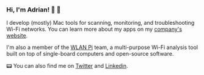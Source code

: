 ### Hi, I'm Adrian! 👋 📶

I develop (mostly) Mac tools for scanning, monitoring, and troubleshooting Wi-Fi networks. You can learn more about my apps on my [company's website](https://www.intuitibits.com).

I'm also a member of the [WLAN Pi](https://github.com/WLAN-Pi) team, a multi-purpose Wi-Fi analysis tool built on top of single-board computers and open-source software.

📟 You can also find me on [Twitter](https://www.twitter.com/adriangranados) and [Linkedin](https://www.linkedin.com/in/adriangranados/).
